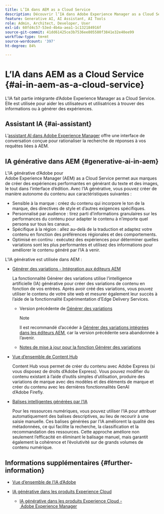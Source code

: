 ```yaml
---
title: L’IA dans AEM as a Cloud Service
description: Découvrir l’IA dans Adobe Experience Manager as a Cloud Service
feature: Generative AI, AI Assistant, AI Tools
role: Admin, Architect, Developer, User
exl-id: 60fd4c57-53ed-4b4a-aea1-1c132184916f
source-git-commit: 41dd61425ce3b7536ee805580f3841e32e40ee99
workflow-type: tm+mt
source-wordcount: '397'
ht-degree: 84%

---
```


# L’IA dans AEM as a Cloud Service {#ai-in-aem-as-a-cloud-service}

L’IA fait partie intégrante d’Adobe Experience Manager as a Cloud Service. Elle est utilisée pour aider les utilisateurs et utilisatrices à trouver des informations ou à générer des expériences.

## Assistant IA {#ai-assistant}

L’[assistant AI dans Adobe Experience Manager](/help/implementing/cloud-manager/ai-assistant-in-aem.md) offre une interface de conversation conçue pour rationaliser la recherche de réponses à vos requêtes liées à AEM.

## IA générative dans AEM {#generative-ai-in-aem}

L’IA générative d’Adobe pour Adobe Experience Manager (AEM) as a Cloud Service permet aux marques de créer des expériences performantes en générant du texte et des images, le tout dans l’interface d’édition. Avec l’IA générative, vous pouvez créer de manière autonome du contenu aux caractéristiques suivantes :

* Sensible à la marque : créez du contenu qui incorpore le ton de la marque, des directives de style et d’autres exigences spécifiques.
* Personnalisé par audience : tirez parti d’informations granulaires sur les performances du contenu pour adapter le contenu à n’importe quel persona sur tous les canaux.
* Spécifique à la région : allez au-delà de la traduction et adaptez votre contenu en fonction des préférences régionales et des comportements.
* Optimisé en continu : exécutez des expériences pour déterminer quelles variations sont les plus performantes et utilisez des informations pour améliorer le contenu généré par l’IA à venir.

L’IA générative est utilisée dans AEM :

* [Générer des variations - Intégration aux éditeurs AEM](/help/generative-ai/generate-variations-integrated-editor.md)

  La fonctionnalité Générer des variations utilise l’intelligence artificielle (IA) générative pour créer des variations de contenu en fonction de vos entrées. Après avoir créé des variations, vous pouvez utiliser le contenu de votre site web et mesurer également leur succès à l’aide de la fonctionnalité Expérimentation d’Edge Delivery Services.

   * Version précédente de [Générer des variations](/help/generative-ai/generate-variations.md)

     >[!NOTE]
     >
     >Il est recommandé d’accéder à [Générer des variations intégrées dans les éditeurs AEM](/help/generative-ai/generate-variations-integrated-editor.md), car la version précédente sera abandonnée à l’avenir.

   * [Notes de mise à jour pour la fonction Générer des variations](/help/generative-ai/release-notes-generate-variations.md)

* [Vue d’ensemble de Content Hub](/help/assets/product-overview.md)

  Content Hub vous permet de créer du contenu avec Adobe Express (si vous disposez de droits d’Adobe Express). Vous pouvez modifier du contenu existant à l’aide d’outils simples d’utilisation, produire des variations de marque avec des modèles et des éléments de marque et créer du contenu avec les dernières fonctionnalités GenAI d’Adobe Firefly.

* [Balises intelligentes générées par l’IA](/help/assets/metadata-assets-view.md#ai-smart-tags)

  Pour les ressources numériques, vous pouvez utiliser l’IA pour attribuer automatiquement des balises descriptives, au lieu de recourir à une saisie manuelle. Ces balises générées par l’IA améliorent la qualité des métadonnées, ce qui facilite la recherche, la classification et la recommandation des ressources. Cette approche améliore non seulement l’efficacité en éliminant le balisage manuel, mais garantit également la cohérence et l’évolutivité sur de grands volumes de contenu numérique.

<!-- 
  * [AI Assistant in Adobe Experience Manager](/help/implementing/cloud-manager/aem-ai-assistant.md)
-->

## Informations supplémentaires {#further-information}

* [Vue d’ensemble de l’IA d’Adobe](https://www.adobe.com/fr/ai/overview.html)

* [IA générative dans les produits Experience Cloud](https://experienceleague.adobe.com/fr/docs/core-services/interface/features/generative-ai)

   * [IA générative dans les produits Experience Cloud - Adobe Experience Manager](https://experienceleague.adobe.com/fr/docs/core-services/interface/features/generative-ai#aem)
